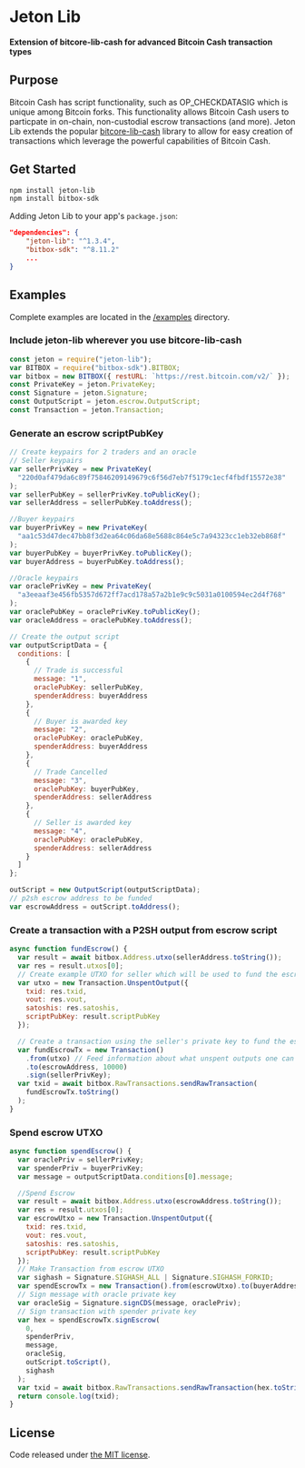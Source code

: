 # Jeton Lib

**Extension of bitcore-lib-cash for advanced Bitcoin Cash transaction types**

## Purpose

Bitcoin Cash has script functionality, such as OP_CHECKDATASIG which is unique among Bitcoin forks. This functionality allows Bitcoin Cash users to particpate in on-chain, non-custodial escrow transactions (and more). Jeton Lib extends the popular [bitcore-lib-cash](https://github.com/bitpay/bitcore/tree/master/packages/bitcore-lib-cash) library to allow for easy creation of transactions which leverage the powerful capabilities of Bitcoin Cash.

## Get Started

```sh
npm install jeton-lib
npm install bitbox-sdk
```

Adding Jeton Lib to your app's `package.json`:

```json
"dependencies": {
    "jeton-lib": "^1.3.4",
    "bitbox-sdk": "^8.11.2"
    ...
}
```

## Examples

Complete examples are located in the [/examples](https://github.com/jeton-tech/jeton-lib/tree/master/examples) directory.

### Include jeton-lib wherever you use bitcore-lib-cash

```javascript
const jeton = require("jeton-lib");
var BITBOX = require("bitbox-sdk").BITBOX;
var bitbox = new BITBOX({ restURL: `https://rest.bitcoin.com/v2/` });
const PrivateKey = jeton.PrivateKey;
const Signature = jeton.Signature;
const OutputScript = jeton.escrow.OutputScript;
const Transaction = jeton.Transaction;
```

### Generate an escrow scriptPubKey

```javascript
// Create keypairs for 2 traders and an oracle
// Seller keypairs
var sellerPrivKey = new PrivateKey(
  "220d0af479da6c89f75846209149679c6f56d7eb7f5179c1ecf4fbdf15572e38"
);
var sellerPubKey = sellerPrivKey.toPublicKey();
var sellerAddress = sellerPubKey.toAddress();

//Buyer keypairs
var buyerPrivKey = new PrivateKey(
  "aa1c53d47dec47bb8f3d2ea64c06da68e5688c864e5c7a94323cc1eb32eb868f"
);
var buyerPubKey = buyerPrivKey.toPublicKey();
var buyerAddress = buyerPubKey.toAddress();

//Oracle keypairs
var oraclePrivKey = new PrivateKey(
  "a3eeaaf3e456fb5357d672ff7acd178a57a2b1e9c9c5031a0100594ec2d4f768"
);
var oraclePubKey = oraclePrivKey.toPublicKey();
var oracleAddress = oraclePubKey.toAddress();

// Create the output script
var outputScriptData = {
  conditions: [
    {
      // Trade is successful
      message: "1",
      oraclePubKey: sellerPubKey,
      spenderAddress: buyerAddress
    },
    {
      // Buyer is awarded key
      message: "2",
      oraclePubKey: oraclePubKey,
      spenderAddress: buyerAddress
    },
    {
      // Trade Cancelled
      message: "3",
      oraclePubKey: buyerPubKey,
      spenderAddress: sellerAddress
    },
    {
      // Seller is awarded key
      message: "4",
      oraclePubKey: oraclePubKey,
      spenderAddress: sellerAddress
    }
  ]
};

outScript = new OutputScript(outputScriptData);
// p2sh escrow address to be funded
var escrowAddress = outScript.toAddress();
```

### Create a transaction with a P2SH output from escrow script

```javascript
async function fundEscrow() {
  var result = await bitbox.Address.utxo(sellerAddress.toString());
  var res = result.utxos[0];
  // Create example UTXO for seller which will be used to fund the escrow
  var utxo = new Transaction.UnspentOutput({
    txid: res.txid,
    vout: res.vout,
    satoshis: res.satoshis,
    scriptPubKey: result.scriptPubKey
  });

  // Create a transaction using the seller's private key to fund the escrow
  var fundEscrowTx = new Transaction()
    .from(utxo) // Feed information about what unspent outputs one can use
    .to(escrowAddress, 10000)
    .sign(sellerPrivKey);
  var txid = await bitbox.RawTransactions.sendRawTransaction(
    fundEscrowTx.toString()
  );
}
```

### Spend escrow UTXO

```javascript
async function spendEscrow() {
  var oraclePriv = sellerPrivKey;
  var spenderPriv = buyerPrivKey;
  var message = outputScriptData.conditions[0].message;

  //Spend Escrow
  var result = await bitbox.Address.utxo(escrowAddress.toString());
  var res = result.utxos[0];
  var escrowUtxo = new Transaction.UnspentOutput({
    txid: res.txid,
    vout: res.vout,
    satoshis: res.satoshis,
    scriptPubKey: result.scriptPubKey
  });
  // Make Transaction from escrow UTXO
  var sighash = Signature.SIGHASH_ALL | Signature.SIGHASH_FORKID;
  var spendEscrowTx = new Transaction().from(escrowUtxo).to(buyerAddress, 9350);
  // Sign message with oracle private key
  var oracleSig = Signature.signCDS(message, oraclePriv);
  // Sign transaction with spender private key
  var hex = spendEscrowTx.signEscrow(
    0,
    spenderPriv,
    message,
    oracleSig,
    outScript.toScript(),
    sighash
  );
  var txid = await bitbox.RawTransactions.sendRawTransaction(hex.toString());
  return console.log(txid);
}
```

## License

Code released under [the MIT license](https://github.com/jeton-tech/jeton-lib/blob/master/LICENSE).
